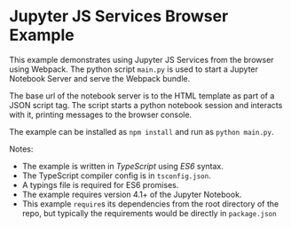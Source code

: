 Jupyter JS Services Browser Example
===================================

This example demonstrates using Jupyter JS Services from the browser using
Webpack. The python script `main.py` is used to start a Jupyter Notebook Server
and serve the Webpack bundle.  

The base url of the notebook server is to the HTML template as part of a JSON
script tag.  The script starts a python notebook session and interacts
with it, printing messages to the browser console.

The example can be installed as `npm install` and run as `python main.py`.

Notes: 
- The example is written in *TypeScript* using *ES6* syntax.  
- The TypeScript compiler config is in `tsconfig.json`.  
- A typings file is required for ES6 promises.  
- The example requires version 4.1+ of the Jupyter Notebook.
- This example `require`s its dependencies from the root directory of the
repo, but typically the requirements would be directly in `package.json`
